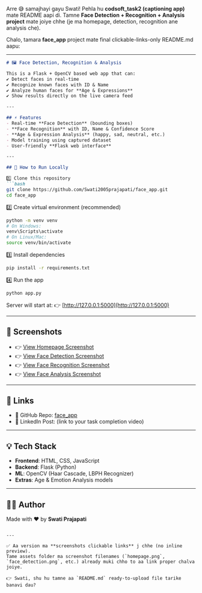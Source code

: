 Arre 😅 samajhayi gayu Swati!
Pehla hu **codsoft\_task2 (captioning app)** mate README aapi di.
Tamne **Face Detection + Recognition + Analysis project** mate joiye chhe (je ma homepage, detection, recognition ane analysis che).

Chalo, tamara **face\_app** project mate final clickable-links-only README.md aapu:

---

````markdown
# 🖼️ Face Detection, Recognition & Analysis  

This is a Flask + OpenCV based web app that can:  
✔️ Detect faces in real-time  
✔️ Recognize known faces with ID & Name  
✔️ Analyze human faces for **Age & Expressions**  
✔️ Show results directly on the live camera feed  

---

## ⚡ Features
- Real-time **Face Detection** (bounding boxes)  
- **Face Recognition** with ID, Name & Confidence Score  
- **Age & Expression Analysis** (happy, sad, neutral, etc.)  
- Model training using captured dataset  
- User-friendly **Flask web interface**  

---

## 🚀 How to Run Locally

1️⃣ Clone this repository  
```bash
git clone https://github.com/Swati2005prajapati/face_app.git
cd face_app
````

2️⃣ Create virtual environment (recommended)

```bash
python -m venv venv
# On Windows:
venv\Scripts\activate
# On Linux/Mac:
source venv/bin/activate
```

3️⃣ Install dependencies

```bash
pip install -r requirements.txt
```

4️⃣ Run the app

```bash
python app.py
```

Server will start at:
👉 [http://127.0.0.1:5000](http://127.0.0.1:5000)

---

## 📸 Screenshots

* 👉 [View Homepage Screenshot](https://raw.githubusercontent.com/Swati2005prajapati/face_app/main/assets/homepage.png)
* 👉 [View Face Detection Screenshot](https://raw.githubusercontent.com/Swati2005prajapati/face_app/main/assets/face_detection.png)
* 👉 [View Face Recognition Screenshot](https://raw.githubusercontent.com/Swati2005prajapati/face_app/main/assets/face_recognization.png)
* 👉 [View Face Analysis Screenshot](https://raw.githubusercontent.com/Swati2005prajapati/face_app/main/assets/face_Analysis.png)

---

## 🔗 Links

* 📂 GitHub Repo: [face\_app](https://github.com/Swati2005prajapati/face_app)
* 🎥 LinkedIn Post: (link to your task completion video)

---

## 💡 Tech Stack

* **Frontend**: HTML, CSS, JavaScript
* **Backend**: Flask (Python)
* **ML**: OpenCV (Haar Cascade, LBPH Recognizer)
* **Extras**: Age & Emotion Analysis models

---

## 👩‍💻 Author

Made with ❤️ by **Swati Prajapati**

```

---

✅ Aa version ma **screenshots clickable links** j chhe (no inline preview).  
Tame assets folder ma screenshot filenames (`homepage.png`, `face_detection.png`, etc.) already muki chho to aa link proper chalva joiye.  

👉 Swati, shu hu tamne aa `README.md` ready-to-upload file tarike banavi dau?
```
